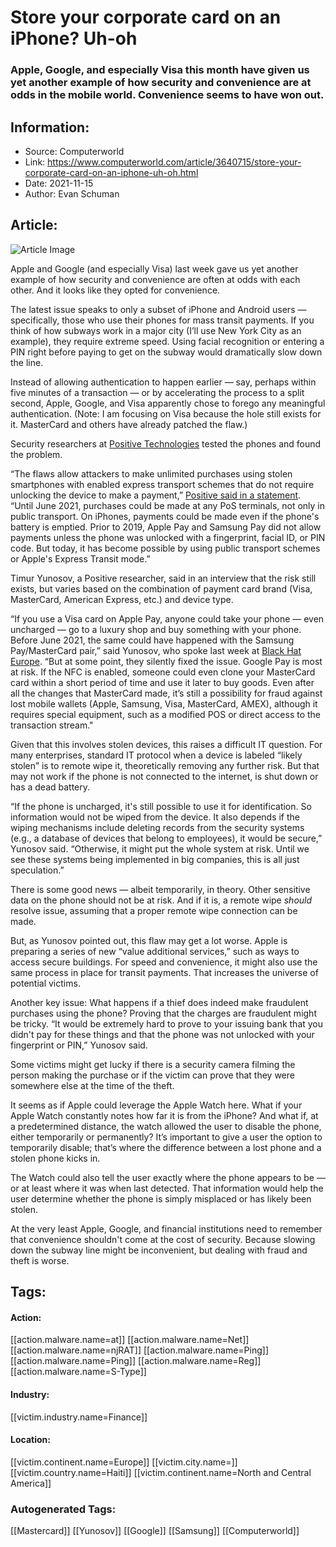 # Store your corporate card on an iPhone? Uh-oh
### Apple, Google, and especially Visa this month have given us yet another example of how security and convenience are at odds in the mobile world. Convenience seems to have won out.


## Information:
+ Source: Computerworld
+ Link: https://www.computerworld.com/article/3640715/store-your-corporate-card-on-an-iphone-uh-oh.html
+ Date: 2021-11-15
+ Author: Evan Schuman


## Article:
![Article Image](https://images.techhive.com/images/article/2015/09/thinkstockphotos-484198990-100611992-large.jpg?auto=webp&quality=85,70)

Apple and Google (and especially Visa) last week gave us yet another example of how security and convenience are often at odds with each other. And it looks like they opted for convenience.

The latest issue speaks to only a subset of iPhone and Android users — specifically, those who use their phones for mass transit payments. If you think of how subways work in a major city (I’ll use New York City as an example), they require extreme speed. Using facial recognition or entering a PIN right before paying to get on the subway would dramatically slow down the line. 

Instead of allowing authentication to happen earlier — say, perhaps within five minutes of a transaction — or by accelerating the process to a split second, Apple, Google, and Visa apparently chose to forego any meaningful authentication. (Note: I am focusing on Visa because the hole still exists for it. MasterCard and others have already patched the flaw.)

Security researchers at [Positive Technologies](https://www.ptsecurity.com/ww-en/) tested the phones and found the problem. 

“The flaws allow attackers to make unlimited purchases using stolen smartphones with enabled express transport schemes that do not require unlocking the device to make a payment,” [Positive said in a statement](https://www.ptsecurity.com/ww-en/about/news/positive-technologies-vulnerabilities-in-apple-pay-samsung-pay-and-google-pay-allow-attackers-to-make-unauthorized-purchases/). “Until June 2021, рurchases could be made at any PoS terminals, not only in public transport. On iPhones, payments could be made even if the phone's battery is emptied. Prior to 2019, Apple Pay and Samsung Pay did not allow payments unless the phone was unlocked with a fingerprint, facial ID, or PIN code. But today, it has become possible by using public transport schemes or Apple's Express Transit mode.”

Timur Yunosov, a Positive researcher, said in an interview that the risk still exists, but varies based on the combination of payment card brand (Visa, MasterCard, American Express, etc.) and device type.

“If you use a Visa card on Apple Pay, anyone could take your phone — even uncharged — go to a luxury shop and buy something with your phone. Before June 2021, the same could have happened with the Samsung Pay/MasterCard pair,” said Yunosov, who spoke last week at [Black Hat Europe](https://www.blackhat.com/eu-21/briefings/schedule/#hand-in-your-pocket-without-you-noticing-current-state-of-mobile-wallet-security-24739). “But at some point, they silently fixed the issue. Google Pay is most at risk. If the NFC is enabled, someone could even clone your MasterCard card within a short period of time and use it later to buy goods. Even after all the changes that MasterCard made, it’s still a possibility for fraud against lost mobile wallets (Apple, Samsung, Visa, MasterCard, AMEX), although it requires special equipment, such as a modified POS or direct access to the transaction stream."

Given that this involves stolen devices, this raises a difficult IT question. For many enterprises, standard IT protocol when a device is labeled “likely stolen” is to remote wipe it, theoretically removing any further risk. But that may not work if the phone is not connected to the internet, is shut down or has a dead battery. 

“If the phone is uncharged, it's still possible to use it for identification. So information would not be wiped from the device. It also depends if the wiping mechanisms include deleting records from the security systems (e.g., a database of devices that belong to employees), it would be secure,” Yunosov said. “Otherwise, it might put the whole system at risk. Until we see these systems being implemented in big companies, this is all just speculation.”

There is some good news — albeit temporarily, in theory. Other sensitive data on the phone should not be at risk. And if it is, a remote wipe *should* resolve issue, assuming that a proper remote wipe connection can be made.

But, as Yunosov pointed out, this flaw may get a lot worse. Apple is preparing a series of new “value additional services,” such as ways to access secure buildings. For speed and convenience, it might also use the same process in place for transit payments. That increases the universe of potential victims.

Another key issue: What happens if a thief does indeed make fraudulent purchases using the phone? Proving that the charges are fraudulent might be tricky. “It would be extremely hard to prove to your issuing bank that you didn't pay for these things and that the phone was not unlocked with your fingerprint or PIN,” Yunosov said. 

Some victims might get lucky if there is a security camera filming the person making the purchase or if the victim can prove that they were somewhere else at the time of the theft. 

It seems as if Apple could leverage the Apple Watch here. What if your Apple Watch constantly notes how far it is from the iPhone? And what if, at a predetermined distance, the watch allowed the user to disable the phone, either temporarily or permanently? It’s important to give a user the option to temporarily disable; that’s where the difference between a lost phone and a stolen phone kicks in. 

The Watch could also tell the user exactly where the phone appears to be — or at least where it was when last detected. That information would help the user determine whether the phone is simply misplaced or has likely been stolen.

At the very least Apple, Google, and financial institutions need to remember that convenience shouldn't come at the cost of security. Because slowing down the subway line might be inconvenient, but dealing with fraud and theft is worse.





## Tags:

#### Action:
[[action.malware.name=at]] [[action.malware.name=Net]] [[action.malware.name=njRAT]] [[action.malware.name=Ping]] [[action.malware.name=Ping]] [[action.malware.name=Reg]] [[action.malware.name=S-Type]]

#### Industry:
[[victim.industry.name=Finance]]

#### Location:
[[victim.continent.name=Europe]] [[victim.city.name=]] [[victim.country.name=Haiti]] [[victim.continent.name=North and Central America]]

### Autogenerated Tags:
[[Mastercard]] [[Yunosov]] [[Google]] [[Samsung]] [[Computerworld]]

